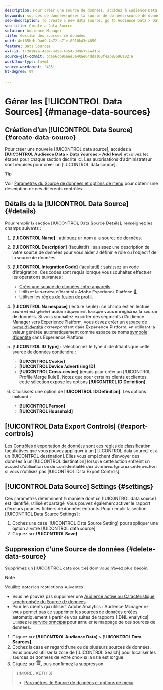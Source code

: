 ```yaml
---
description: Pour créer une source de données, accédez à Audience Data > Data Sources > Add New (Audience de données > Ajouter une source de données) et suivez les étapes de chaque section décrite ici. Les autorisations d’administrateur sont requises pour créer une source de données.
keywords: sources de données;gérer la source de données;source de données audience manager
seo-description: To create a new data source, go to Audience Data > Data Sources > Add New and complete the steps for each section described here. Administrator permissions are required to create a data source.
seo-title: Create a Data Source
solution: Audience Manager
title: Gestion des sources de données
uuid: 4df65bcb-9ad9-4b72-a71e-8918b43d4850
feature: Data Sources
exl-id: 1c20988e-4a09-4d56-b454-d48b75eed1ce
source-git-commit: bda66cb9aaee3a40ae64dda100f42b88696a027e
workflow-type: tm+mt
source-wordcount: '403'
ht-degree: 0%

---
```


# Gérer les [!UICONTROL Data Sources] {#manage-data-sources}

## Création d’un [!UICONTROL Data Source] {#create-data-source}

Pour créer une nouvelle [!UICONTROL data source], accédez à **[!UICONTROL Audience Data > Data Sources > Add New]** et suivez les étapes pour chaque section décrite ici. Les autorisations d’administrateur sont requises pour créer un [!UICONTROL data source].

<!-- create-datasource.xml -->

>[!TIP]
>
>Voir [Paramètres du Source de données et options de menu](../features/datasources-list-and-settings.md#settings-menu-options) pour obtenir une description de ces différents contrôles.

## Détails de la [!UICONTROL Data Source] {#details}

Pour remplir la section [!UICONTROL Data Source Details], renseignez les champs suivants :

1. **[!UICONTROL Name]** : attribuez un nom à la source de données.
1. **[!UICONTROL Description]** (facultatif) : saisissez une description de votre source de données pour vous aider à définir le rôle ou l’objectif de la source de données.
1. **[!UICONTROL Integration Code]** (facultatif) : saisissez un code d’intégration. Ces codes sont requis lorsque vous souhaitez effectuer les opérations suivantes :
   * [Créer une source de données entre appareils](../features/profile-merge-rules/merge-rules-start.md#create-data-source).
   * Utilisez le service d’identités Adobe Experience Platform [&#128279;](https://experienceleague.adobe.com/docs/id-service/using/home.html?lang=fr).
   * Utiliser les [règles de fusion de profil](../features/profile-merge-rules/merge-rules-start.md).
1. **[!UICONTROL Namespace]** (lecture seule) : ce champ est en lecture seule et est généré automatiquement lorsque vous enregistrez la source de données. Si vous souhaitez exporter des segments d’Audience Manager vers Experience Platform, vous devez créer un [espace de noms d’identité](https://experienceleague.adobe.com/docs/experience-platform/identity/namespaces.html?lang=fr#manage-namespaces) correspondant dans Experience Platform, en utilisant la valeur générée automatiquement comme espace de noms [symbole d’identité](https://experienceleague.adobe.com/fr/docs/experience-platform/identity/features/namespaces#components-of-a-namespace) dans Experience Platform.
1. **[!UICONTROL ID Type]** : sélectionnez le type d’identifiants que cette source de données contiendra :
   * **[!UICONTROL Cookie]**
   * **[!UICONTROL Device Advertising ID]**
   * **[!UICONTROL Cross-device]** (requis pour créer un [!UICONTROL Profile Merge Rule]). Notez que pour certains clients et clientes, cette sélection expose les options **[!UICONTROL ID Definition]**.
1. Choisissez une option de **[!UICONTROL ID Definition]**. Les options incluent :

   * **[!UICONTROL Person]**
   * **[!UICONTROL Household]**

## [!UICONTROL Data Export Controls] {#export-controls}

Les [ Contrôles d’exportation de données ](../features/data-export-controls.md) sont des règles de classification facultatives que vous pouvez appliquer à un [!UICONTROL data source] et à un [!UICONTROL destination]. Elles vous empêchent d’envoyer des données à un [!UICONTROL destination] lorsque cette action enfreint un accord d’utilisation ou de confidentialité des données. Ignorez cette section si vous n’utilisez pas [!UICONTROL Data Export Controls].

## [!UICONTROL Data Source] Settings {#settings}

Ces paramètres déterminent la manière dont un [!UICONTROL data source] est identifié, utilisé et partagé. Vous pouvez également activer le rapport d’erreurs pour les fichiers de données entrants. Pour remplir la section [!UICONTROL Data Source Settings] :

1. Cochez une case [!UICONTROL Data Source Setting] pour appliquer une option à votre [!UICONTROL data source].
2. Cliquez sur **[!UICONTROL Save]**.

## Suppression d’une Source de données {#delete-data-source}

<!-- t_datasource_delete.xml -->

Supprimez un [!UICONTROL data source] dont vous n’avez plus besoin.

>[!NOTE]
>
>Veuillez noter les restrictions suivantes :
>
>* Vous ne pouvez pas supprimer une [Audience active ou Caractéristique synchronisée du Source de données](../features/traits/client-activity-synced-audience-traits.md).
>* Pour les clients qui utilisent Adobe Analytics : Audience Manager ne vous permet pas de supprimer les sources de données créées automatiquement à partir de vos suites de rapports [!DNL Analytics]. Utilisez le [service principal](https://experienceleague.adobe.com/fr/docs/core-services/interface/services/customer-attributes/attributes) pour annuler le mappage de ces sources de données.

1. Cliquez sur **[!UICONTROL Audience Data]** > **[!UICONTROL Data Sources]**.
1. Cochez la case en regard d’une ou de plusieurs sources de données.
Vous pouvez utiliser la zone de [!UICONTROL Search] pour localiser les sources de données de votre choix si la liste est longue.
1. Cliquez sur ![](assets/icon_trash.png), puis confirmez la suppression.


>[!MORELIKETHIS]
>
>* [Paramètres de Source de données et options de menu](../features/datasources-list-and-settings.md#settings-menu-options)
